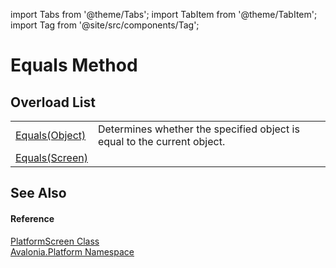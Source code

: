 import Tabs from '@theme/Tabs'; 
import TabItem from '@theme/TabItem'; 
import Tag from '@site/src/components/Tag'; 

# Equals Method


## Overload List
<table>
<tr>
<td><a href="M_Avalonia_Platform_Screen_Equals_1">Equals(Object)</a></td>
<td>Determines whether the specified object is equal to the current object.</td>
</tr>
<tr>
<td><a href="M_Avalonia_Platform_PlatformScreen_Equals">Equals(Screen)</a></td>
<td> </td>
</tr>
</table>

## See Also


#### Reference
<a href="T_Avalonia_Platform_PlatformScreen">PlatformScreen Class</a>  
<a href="N_Avalonia_Platform">Avalonia.Platform Namespace</a>  
